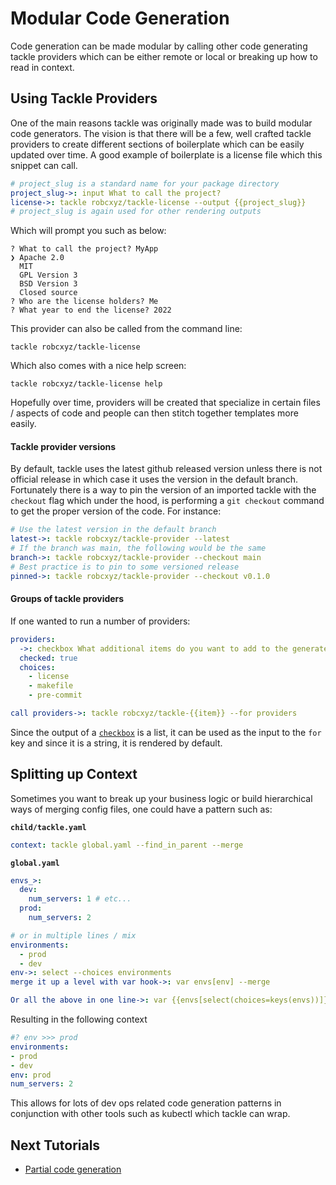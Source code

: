 # Modular Code Generation

Code generation can be made modular by calling other code generating tackle providers which can be either remote or local or breaking up how to read in context.

## Using Tackle Providers

One of the main reasons tackle was originally made was to build modular code generators. The vision is that there will be a few, well crafted tackle providers to create different sections of boilerplate which can be easily updated over time. A good example of boilerplate is a license file which this snippet can call.

```yaml
# project_slug is a standard name for your package directory
project_slug->: input What to call the project?
license->: tackle robcxyz/tackle-license --output {{project_slug}}
# project_slug is again used for other rendering outputs
```

Which will prompt you such as below:

```text
? What to call the project? MyApp
❯ Apache 2.0
  MIT
  GPL Version 3
  BSD Version 3
  Closed source
? Who are the license holders? Me
? What year to end the license? 2022
```

This provider can also be called from the command line:

```shell
tackle robcxyz/tackle-license
```

Which also comes with a nice help screen:

```shell
tackle robcxyz/tackle-license help
```

Hopefully over time, providers will be created that specialize in certain files / aspects of code and people can then stitch together templates more easily.

#### Tackle provider versions  

By default, tackle uses the latest github released version unless there is not official release in which case it uses the version in the default branch. Fortunately there is a way to pin the version of an imported tackle with the `checkout` flag which under the hood, is performing a `git checkout` command to get the proper version of the code. For instance:

```yaml
# Use the latest version in the default branch
latest->: tackle robcxyz/tackle-provider --latest
# If the branch was main, the following would be the same
branch->: tackle robcxyz/tackle-provider --checkout main
# Best practice is to pin to some versioned release  
pinned->: tackle robcxyz/tackle-provider --checkout v0.1.0
```

#### Groups of tackle providers

If one wanted to run a number of providers:

```yaml
providers:
  ->: checkbox What additional items do you want to add to the generated code?
  checked: true
  choices:
    - license
    - makefile
    - pre-commit

call providers->: tackle robcxyz/tackle-{{item}} --for providers
```

Since the output of a [`checkbox`](../../providers/Prompts/checkbox.md) is a list, it can be used as the input to the `for` key and since it is a string, it is rendered by default.


## Splitting up Context

Sometimes you want to break up your business logic or build hierarchical ways of merging config files, one could have a pattern such as:

**`child/tackle.yaml`**
```yaml
context: tackle global.yaml --find_in_parent --merge
```

**`global.yaml`**

```yaml
envs_>:
  dev:
    num_servers: 1 # etc...
  prod:
    num_servers: 2

# or in multiple lines / mix
environments:
  - prod
  - dev
env->: select --choices environments
merge it up a level with var hook->: var envs[env] --merge

Or all the above in one line->: var {{envs[select(choices=keys(envs))]}} --merge
```

Resulting in the following context

```yaml
#? env >>> prod
environments:
- prod
- dev
env: prod
num_servers: 2
```

This allows for lots of dev ops related code generation patterns in conjunction with other tools such as kubectl which tackle can wrap.

## Next Tutorials

- [Partial code generation](partial.md)
